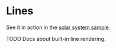 # Lines

See it in action in the [solar system sample](/samples/scene).

TODO Docs about built-in line rendering.
